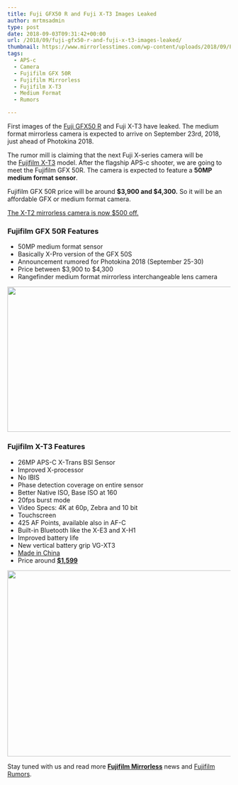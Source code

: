 ```yaml
---
title: Fuji GFX50 R and Fuji X-T3 Images Leaked
author: mrtmsadmin
type: post
date: 2018-09-03T09:31:42+00:00
url: /2018/09/fuji-gfx50-r-and-fuji-x-t3-images-leaked/
thumbnail: https://www.mirrorlesstimes.com/wp-content/uploads/2018/09/Fuji-X-T3-mirrorless-camera.jpg
tags:
  - APS-c
  - Camera
  - Fujifilm GFX 50R
  - Fujifilm Mirrorless
  - Fujifilm X-T3
  - Medium Format
  - Rumors

---
```

First images of the <span class="s1"><a href="https://www.mirrorlesstimes.com/tags/fujifilm-gfx-50r/" target="_blank" rel="noopener">Fuji GFX50 R</a> and Fuji X-T3 have leaked. The medium format mirrorless camera is expected to arrive on September 23rd, 2018, just ahead of Photokina 2018.</span>

The rumor mill is claiming that the next Fuji X-series camera will be the [Fujifilm X-T3][1] model. After the flagship APS-c shooter, we are going to meet the Fujifilm GFX 50R. The camera is expected to feature a **50MP medium format sensor**.

Fujifilm GFX 50R price will be around **$3,900 and $4,300.** So it will be an affordable GFX or medium format camera.

<div class="" data-block="true" data-editor="984hj" data-offset-key="9u24-0-0">
  <div class="_1mf _1mj" data-offset-key="9u24-0-0">
    <span data-offset-key="9u24-0-0"><a href="https://www.adorama.com/ifjxt2.html?kbid=68292" target="_blank" rel="noopener">The X-T2 mirrorless camera is now $500 off.</a></span>
  </div>
</div>

<!--more-->

### Fujifilm GFX 50R Features

  * 50MP medium format sensor
  * Basically X-Pro version of the GFX 50S
  * Announcement rumored for Photokina 2018 (September 25-30)
  * Price between $3,900 to $4,300
  * Rangefinder medium format mirrorless interchangeable lens camera

[<img class="aligncenter size-full wp-image-2281" src="https://i0.wp.com/www.mirrorlesstimes.com/wp-content/uploads/2018/09/Fujifilm-GFX-50r.jpg?resize=600%2C327&#038;ssl=1" alt="" width="600" height="327" srcset="https://i0.wp.com/www.mirrorlesstimes.com/wp-content/uploads/2018/09/Fujifilm-GFX-50r.jpg?w=900&ssl=1 900w, https://i0.wp.com/www.mirrorlesstimes.com/wp-content/uploads/2018/09/Fujifilm-GFX-50r.jpg?resize=470%2C256&ssl=1 470w, https://i0.wp.com/www.mirrorlesstimes.com/wp-content/uploads/2018/09/Fujifilm-GFX-50r.jpg?resize=768%2C418&ssl=1 768w" sizes="(max-width: 600px) 100vw, 600px" data-recalc-dims="1" />][2]

### Fujifilm X-T3 Features

  * 26MP APS-C X-<wbr />Trans BSI Sensor
  * Improved X-processor
  * No IBIS
  * Phase detection coverage on entire sensor
  * Better Native ISO, Base ISO at 160
  * 20fps burst mode
  * <span class="s1">Video Specs: 4K at 60p, Zebra and 10 bit</span>
  * Touchscreen
  * <span class="s1">425 AF Points, available also in AF-C</span>
  * Built-in Bluetooth like the X-E3 and X-H1
  * Improved battery life
  * New vertical battery grip VG-XT3
  * [Made in China][3]
  * Price around **<a href="http://amzn.to/2ED06ej" target="_blank" rel="nofollow noopener noreferrer" data-amzn-asin="B00GORMJTI">$1,599</a>**

[<img class="aligncenter size-full wp-image-2282" src="https://i0.wp.com/www.mirrorlesstimes.com/wp-content/uploads/2018/09/Fuji-X-T3-mirrorless-camera-1.jpg?resize=600%2C419&#038;ssl=1" alt="" width="600" height="419" srcset="https://i0.wp.com/www.mirrorlesstimes.com/wp-content/uploads/2018/09/Fuji-X-T3-mirrorless-camera-1.jpg?w=800&ssl=1 800w, https://i0.wp.com/www.mirrorlesstimes.com/wp-content/uploads/2018/09/Fuji-X-T3-mirrorless-camera-1.jpg?resize=430%2C300&ssl=1 430w, https://i0.wp.com/www.mirrorlesstimes.com/wp-content/uploads/2018/09/Fuji-X-T3-mirrorless-camera-1.jpg?resize=768%2C536&ssl=1 768w" sizes="(max-width: 600px) 100vw, 600px" data-recalc-dims="1" />][4]

Stay tuned with us and read more [**Fujifilm Mirrorless**][5] news and <a href="https://www.dailycameranews.com/tag/fujifilm-rumors/" target="_blank" rel="noopener">Fujifilm Rumors</a>.

 [1]: https://www.mirrorlesstimes.com/tags/fujifilm-x-t3/
 [2]: https://i0.wp.com/www.mirrorlesstimes.com/wp-content/uploads/2018/09/Fujifilm-GFX-50r.jpg?ssl=1
 [3]: https://www.dailycameranews.com/2018/07/fujifilm-x-t3-camera-officially-registered-online/
 [4]: https://i0.wp.com/www.mirrorlesstimes.com/wp-content/uploads/2018/09/Fuji-X-T3-mirrorless-camera-1.jpg?ssl=1
 [5]: https://www.mirrorlesstimes.com/tags/fujifilm-mirrorless/
